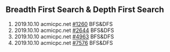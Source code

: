 ## Breadth First Search & Depth First Search
1. 2019.10.10 acmicpc.net [#1260](https://www.acmicpc.net/problem/1260) BFS&DFS
2. 2019.10.10 acmicpc.net [#2644](https://www.acmicpc.net/problem/2644) BFS&DFS
3. 2019.10.10 acmicpc.net [#4963](https://www.acmicpc.net/problem/4963) BFS&DFS
4. 2019.10.10 acmicpc.net [#7576](https://www.acmicpc.net/problem/7576) BFS&DFS

